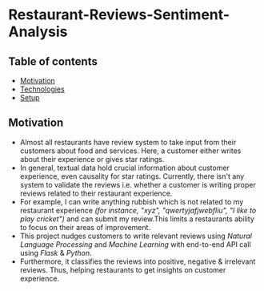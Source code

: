# Restaurant-Reviews-Sentiment-Analysis

## Table of contents
* [Motivation](#Motivation)
* [Technologies](#technologies)
* [Setup](#setup)

## Motivation
* Almost all restaurants have review system to take input from their customers about food and services. Here, a customer either writes about their experience or gives star ratings.
* In general, textual data hold crucial information about customer experience, even causality for star ratings. 
Currently, there isn't any system to validate the reviews i.e. whether a customer is writing proper reviews related to their restaurant experience.
* For example, I can write anything rubbish which is not related to my restaurant experience *(for instance, "xyz", "qwertyjafjwebfliu", "I like to play cricket")* and can submit my review.This limits a restaurants ability to focus on their areas of improvement.
* This project nudges customers to write relevant reviews using *Natural Language Processing* and *Machine Learning* with end-to-end API call using _Flask_ & _Python_.
* Furthermore, it classifies the reviews into positive, negative & irrelevant reviews. Thus, helping restaurants to get insights on customer experience.
